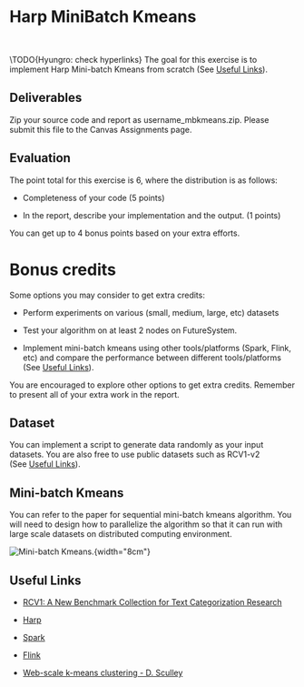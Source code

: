 Harp MiniBatch Kmeans
=====================

 

\TODO{Hyungro: check hyperlinks}
The goal for this exercise is to implement Harp Mini-batch Kmeans from
scratch (See [Useful Links](#link_exercise8)).

Deliverables
------------

Zip your source code and report as username\_mbkmeans.zip. Please submit
this file to the Canvas Assignments page.

Evaluation
----------

The point total for this exercise is 6, where the distribution is as
follows:

-   Completeness of your code (5 points)

-   In the report, describe your implementation and the output. (1
    points)

You can get up to 4 bonus points based on your extra efforts.

Bonus credits
=============

Some options you may consider to get extra credits:

-   Perform experiments on various (small, medium, large, etc) datasets

-   Test your algorithm on at least 2 nodes on FutureSystem.

-   Implement mini-batch kmeans using other tools/platforms (Spark,
    Flink, etc) and compare the performance between different
    tools/platforms (See [Useful Links](#link_exercise8)).

You are encouraged to explore other options to get extra credits.
Remember to present all of your extra work in the report.

Dataset
-------

You can implement a script to generate data randomly as your input
datasets. You are also free to use public datasets such as RCV1-v2
(See [Useful Links](#link_exercise8)).

Mini-batch Kmeans
-----------------

You can refer to the paper for sequential mini-batch kmeans algorithm.
You will need to design how to parallelize the algorithm so that it can
run with large scale datasets on distributed computing environment.

![Mini-batch
Kmeans.](section/icloud/assignment/exercise8/mbkmeans){width="8cm"}

Useful Links
------------

-   [RCV1: A New Benchmark Collection for Text Categorization
    Research](http://jmlr.csail.mit.edu/papers/volume5/lewis04a/lewis04a.pdf)

-   [Harp](https://dsc-spidal.github.io/harp)

-   [Spark](http://spark.apache.org)

-   [Flink](https://flink.apache.org)

-   [Web-scale k-means clustering - D.
    Sculley](https://dl.acm.org/citation.cfm?id=1772862)
